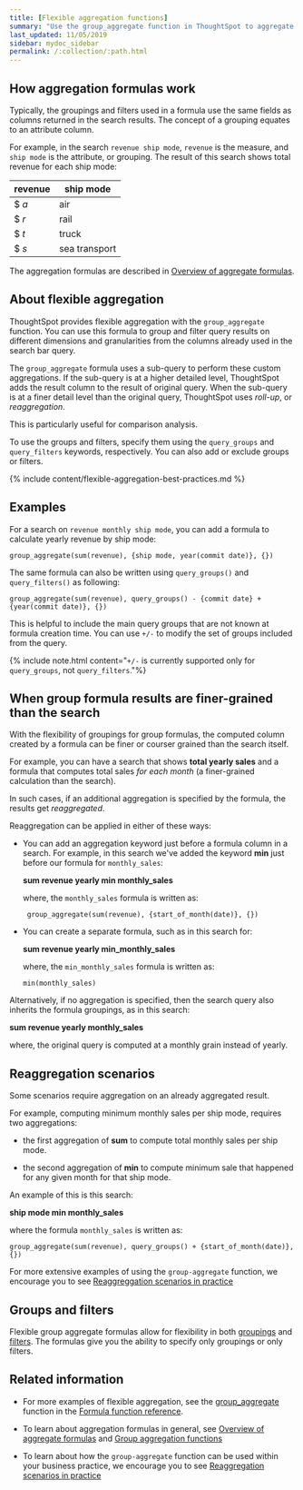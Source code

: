 ```yaml
---
title: [Flexible aggregation functions]
summary: "Use the group_aggregate function in ThoughtSpot to aggregate measures at different granularities than the dimensions used in the search columns."
last_updated: 11/05/2019
sidebar: mydoc_sidebar
permalink: /:collection/:path.html
---
```


## How aggregation formulas work

Typically, the groupings and filters used in a formula use the same fields as columns returned in the search results. The concept of a grouping equates to an attribute column.

For example, in the search `revenue ship mode`, `revenue` is
the measure, and `ship mode` is the attribute, or grouping. The result of this
search shows total revenue for each ship mode:

| revenue | ship mode |
| --- | --- |
| $ _a_ | air |
| $ _r_ | rail |
| $ _t_ | truck |
| $ _s_ | sea transport |

The aggregation formulas are described in [Overview of aggregate formulas](aggregation-formulas.html#).

## About flexible aggregation

ThoughtSpot provides flexible aggregation with the `group_aggregate` function. You can use this formula
to group and filter query results on different dimensions and granularities from the columns already used in the search bar query.

The `group_aggregate` formula uses a sub-query to perform these custom aggregations. If the sub-query
is at a higher detailed level, ThoughtSpot adds the result column to the result of original
query. When the sub-query is at a finer detail level than the original query, ThoughtSpot uses _roll-up_, or _reaggregation_.

This is particularly useful for comparison analysis.

To use the groups and filters, specify them using the `query_groups` and
`query_filters` keywords, respectively. You can also add or exclude groups or filters.

{% include content/flexible-aggregation-best-practices.md %}

## Examples

For a search on `revenue monthly ship mode`, you can add a formula to calculate yearly revenue by ship mode:

```
group_aggregate(sum(revenue), {ship mode, year(commit date)}, {})
```

The same formula can also be written using `query_groups()` and `query_filters()` as following:

```
group_aggregate(sum(revenue), query_groups() - {commit date} + {year(commit date)}, {})
```

This is helpful to include the main query groups that are not known at formula
creation time. You can use `+/-` to modify the set of groups included from
the query.

{% include note.html content="`+/-` is currently supported only for `query_groups`, not `query_filters`."%}

## When group formula results are finer-grained than the search

With the flexibility of groupings for group formulas, the computed column
created by a formula can be finer or courser grained than the search itself.

For example, you can have a search that shows **total yearly sales** and a
formula that computes total sales _for each month_ (a finer-grained calculation
than the search).

In such cases, if an additional aggregation is specified by the formula, the
results get _reaggregated_.

Reaggregation can be applied in either of these ways:

* You can add an aggregation keyword just before a formula column in a search.
For example, in this search we've added the keyword **min** just before our formula
for `monthly_sales`:

  **sum revenue yearly min monthly_sales**

  where, the `monthly_sales` formula is written as:

    ```
     group_aggregate(sum(revenue), {start_of_month(date)}, {})
    ```

* You can create a separate formula, such as in this search for:

  **sum revenue yearly min_monthly_sales**

  where, the `min_monthly_sales` formula is written as:

  ```
  min(monthly_sales)
  ```

Alternatively, if no aggregation is specified, then the search query also
inherits the formula groupings, as in this search:

**sum revenue yearly monthly_sales**

where, the original query is computed at a monthly grain instead of yearly.

## Reaggregation scenarios

Some scenarios require aggregation on an already aggregated result.

For example, computing minimum monthly sales per ship mode, requires two
aggregations:

* the first aggregation of **sum** to compute total monthly sales per ship
mode.

* the second aggregation of **min** to compute minimum sale that happened
for any given month for that ship mode.

An example of this is this search:

**ship mode min monthly_sales**

where the formula `monthly_sales` is written as:

```
group_aggregate(sum(revenue), query_groups() + {start_of_month(date)}, {})
```
For more extensive examples of using the `group-aggregate` function, we encourage you to see [Reaggreggation scenarios in practice]({{site.baseurl}}/reference/practice/reaggregation-scenarios.html)

## Groups and filters

Flexible group aggregate formulas allow for flexibility in both [groupings](about-pinned-measures.html#)
and [filters](filtered-agg-forms.html#). The formulas give you the ability to
specify only groupings or only filters.

## Related information

* For more examples of flexible aggregation, see the [group_aggregate]({{site.baseurl}}/reference/practice/formula-reference.html#group_aggregate) function in the [Formula function reference]({{site.baseurl}}/reference/formula-reference.html).

* To learn about aggregation formulas in general, see
[Overview of aggregate formulas](aggregation-formulas.html#) and
[Group aggregation functions](about-pinned-measures.html#)

* To learn about how the `group-aggregate` function can be used within your business practice, we encourage you to see [Reaggregation scenarios in practice]({{site.baseurl}}/reference/practice/reaggregation-scenarios.html)
